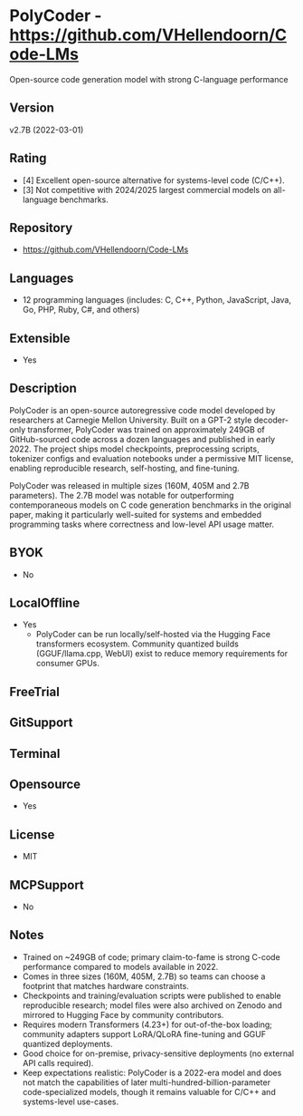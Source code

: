 # PolyCoder - https://github.com/VHellendoorn/Code-LMs
Open-source code generation model with strong C-language performance
## Version
v2.7B (2022-03-01)
## Rating
- [4] Excellent open-source alternative for systems-level code (C/C++).
- [3] Not competitive with 2024/2025 largest commercial models on all-language benchmarks.
## Repository
- https://github.com/VHellendoorn/Code-LMs
## Languages
- 12 programming languages (includes: C, C++, Python, JavaScript, Java, Go, PHP, Ruby, C#, and others)
## Extensible
- Yes
## Description
PolyCoder is an open-source autoregressive code model developed by researchers at Carnegie Mellon University. Built on a GPT-2 style decoder-only transformer, PolyCoder was trained on approximately 249GB of GitHub-sourced code across a dozen languages and published in early 2022. The project ships model checkpoints, preprocessing scripts, tokenizer configs and evaluation notebooks under a permissive MIT license, enabling reproducible research, self-hosting, and fine-tuning.

PolyCoder was released in multiple sizes (160M, 405M and 2.7B parameters). The 2.7B model was notable for outperforming contemporaneous models on C code generation benchmarks in the original paper, making it particularly well-suited for systems and embedded programming tasks where correctness and low-level API usage matter.
## BYOK
- No
## LocalOffline
- Yes
  - PolyCoder can be run locally/self-hosted via the Hugging Face transformers ecosystem. Community quantized builds (GGUF/llama.cpp, WebUI) exist to reduce memory requirements for consumer GPUs.
## FreeTrial

## GitSupport

## Terminal

## Opensource
- Yes
## License
- MIT
## MCPSupport
- No
## Notes
- Trained on ~249GB of code; primary claim-to-fame is strong C-code performance compared to models available in 2022.
- Comes in three sizes (160M, 405M, 2.7B) so teams can choose a footprint that matches hardware constraints.
- Checkpoints and training/evaluation scripts were published to enable reproducible research; model files were also archived on Zenodo and mirrored to Hugging Face by community contributors.
- Requires modern Transformers (4.23+) for out-of-the-box loading; community adapters support LoRA/QLoRA fine-tuning and GGUF quantized deployments.
- Good choice for on-premise, privacy-sensitive deployments (no external API calls required).
- Keep expectations realistic: PolyCoder is a 2022-era model and does not match the capabilities of later multi-hundred-billion-parameter code-specialized models, though it remains valuable for C/C++ and systems-level use-cases.